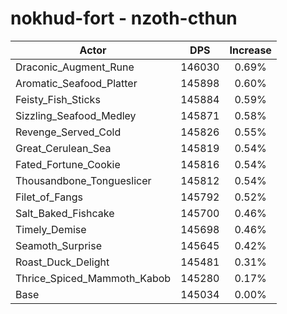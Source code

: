 # nokhud-fort - nzoth-cthun
| Actor | DPS | Increase |
|---|:---:|:---:|
|Draconic_Augment_Rune|146030|0.69%|
|Aromatic_Seafood_Platter|145898|0.60%|
|Feisty_Fish_Sticks|145884|0.59%|
|Sizzling_Seafood_Medley|145871|0.58%|
|Revenge_Served_Cold|145826|0.55%|
|Great_Cerulean_Sea|145819|0.54%|
|Fated_Fortune_Cookie|145816|0.54%|
|Thousandbone_Tongueslicer|145812|0.54%|
|Filet_of_Fangs|145792|0.52%|
|Salt_Baked_Fishcake|145700|0.46%|
|Timely_Demise|145698|0.46%|
|Seamoth_Surprise|145645|0.42%|
|Roast_Duck_Delight|145481|0.31%|
|Thrice_Spiced_Mammoth_Kabob|145280|0.17%|
|Base|145034|0.00%|
